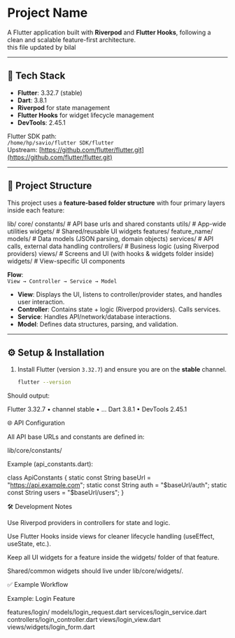 # Project Name

A Flutter application built with **Riverpod** and **Flutter Hooks**, following a clean and scalable feature-first architecture.  
this file updated by bilal

---

## 🚀 Tech Stack

- **Flutter**: 3.32.7 (stable)  
- **Dart**: 3.8.1  
- **Riverpod** for state management  
- **Flutter Hooks** for widget lifecycle management  
- **DevTools**: 2.45.1  

Flutter SDK path:  
`/home/hp/savio/flutter SDK/flutter`  
Upstream: [https://github.com/flutter/flutter.git](https://github.com/flutter/flutter.git)  

---

## 📂 Project Structure

This project uses a **feature-based folder structure** with four primary layers inside each feature:

lib/
core/
constants/ # API base urls and shared constants
utils/ # App-wide utilities
widgets/ # Shared/reusable UI widgets
features/
feature_name/
models/ # Data models (JSON parsing, domain objects)
services/ # API calls, external data handling
controllers/ # Business logic (using Riverpod providers)
views/ # Screens and UI (with hooks & widgets folder inside)
widgets/ # View-specific UI components


**Flow**:  
`View → Controller → Service → Model`  

- **View**: Displays the UI, listens to controller/provider states, and handles user interaction.  
- **Controller**: Contains state + logic (Riverpod providers). Calls services.  
- **Service**: Handles API/network/database interactions.  
- **Model**: Defines data structures, parsing, and validation.  

---

## ⚙️ Setup & Installation

1. Install Flutter (version `3.32.7`) and ensure you are on the **stable** channel.
   ```bash
   flutter --version

Should output:

Flutter 3.32.7 • channel stable • ...
Dart 3.8.1 • DevTools 2.45.1


🌐 API Configuration

All API base URLs and constants are defined in:

lib/core/constants/

Example (api_constants.dart):

class ApiConstants {
  static const String baseUrl = "https://api.example.com";
  static const String auth = "$baseUrl/auth";
  static const String users = "$baseUrl/users";
}


🛠️ Development Notes

Use Riverpod providers in controllers for state and logic.

Use Flutter Hooks inside views for cleaner lifecycle handling (useEffect, useState, etc.).

Keep all UI widgets for a feature inside the widgets/ folder of that feature.

Shared/common widgets should live under lib/core/widgets/.

✅ Example Workflow

Example: Login Feature

features/login/
  models/login_request.dart
  services/login_service.dart
  controllers/login_controller.dart
  views/login_view.dart
  views/widgets/login_form.dart
